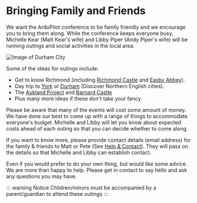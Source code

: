 # Bringing Family and Friends

We want the ArduPilot conference to be family friendly and we encourage you to bring them along. While the conference keeps everyone busy, Michelle Kear (Matt Kear's wife) and Libby Piper (Andy Piper's wife) will be running outings and social activities in the local area.

![Image of Durham City](/images/City_of_Durham.jpg)

Some of the ideas for outings include:
- Get to know Richmond (including [Richmond Castle](https://www.english-heritage.org.uk/visit/places/richmond-castle/) and [Easby Abbey](https://www.english-heritage.org.uk/visit/places/easby-abbey/)).
- Day trip to [York](https://visityork.org/) or [Durham](https://www.thisisdurham.com/) (Discover Northern English cities).
- The [Aukland Project](https://aucklandproject.org/) and [Barnard Castle](https://www.english-heritage.org.uk/visit/places/barnard-castle/)
- Plus many more ideas if these don't take your fancy.

Please be aware that many of the events will cost some amount of money. We have done our best to come up with a range of things to accommodate everyone's budget.  Michelle and Libby will let you know about expected costs ahead of each outing so that you can decide whether to come along.

If you want to know more, please provide contact details (email address) for the family & friends to Matt or Pete (See [Help & Contact](/help_and_contact)).  They will pass on the details so that Michelle and Libby can establish contact.

Even if you would prefer to do your own thing, but would like some advice.  We are more than happy to help. Please get in contact to say hello and ask any questions you may have.

::: warning Notice
Children/minors must be accompanied by a parent/guardian to attend these outings
:::
